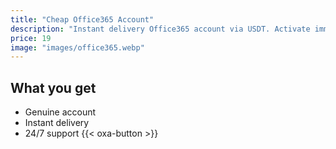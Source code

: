 ```yaml
---
title: "Cheap Office365 Account"
description: "Instant delivery Office365 account via USDT. Activate immediately."
price: 19
image: "images/office365.webp"
---
```

## What you get
- Genuine account
- Instant delivery
- 24/7 support
{{< oxa-button >}}
